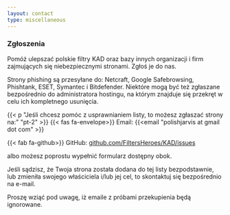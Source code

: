 ```yaml
---
layout: contact
type: miscellaneous
---
```

### Zgłoszenia

Pomóż ulepszać polskie filtry KAD oraz bazy innych organizacji i firm zajmujących się niebezpiecznymi stronami. Zgłoś je do nas.

Strony phishing są przesyłane do: Netcraft, Google Safebrowsing, Phishtank, ESET, Symantec i Bitdefender. Niektóre mogą być też zgłaszane bezpośrednio do administratora hostingu, na którym znajduje się przekręt w celu ich kompletnego usunięcia.

{{< p "Jeśli chcesz pomóc z usprawnianiem listy, to możesz zgłaszać strony na:" "pt-2" >}}
{{< fas fa-envelope>}} Email: {{<email "polishjarvis at gmail dot com" >}}

{{< fab fa-github>}} GitHub: [github.com/FiltersHeroes/KAD/issues](https://github.com/FiltersHeroes/KAD/issues)

<!-- Phishing można zgłaszać również na: [https://incydent.cert.pl/domena#!/lang=pl](https://incydent.cert.pl/domena#!/lang=pl) -->

albo możesz poprostu wypełnić formularz dostępny obok.

Jeśli sądzisz, że Twoja strona została dodana do tej listy bezpodstawnie, lub zmieniła swojego właściciela i/lub jej cel, to skontaktuj się bezpośrednio na e-mail.

Proszę wziąć pod uwagę, iż emaile z próbami przekupienia będą ignorowane.
